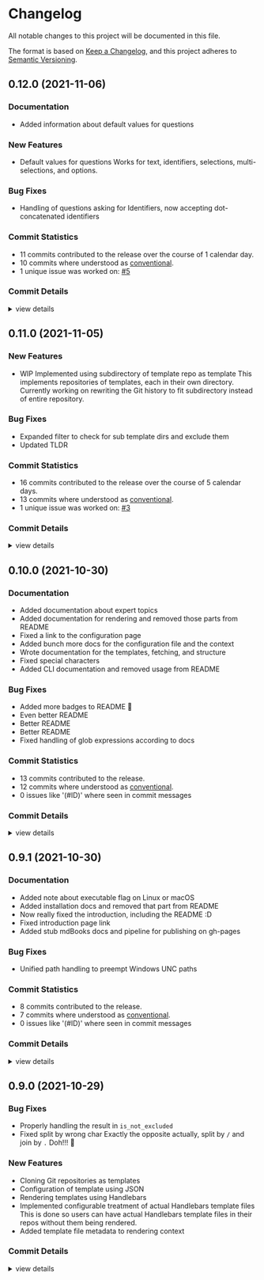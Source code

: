 # Changelog

All notable changes to this project will be documented in this file.

The format is based on [Keep a Changelog](https://keepachangelog.com/en/1.0.0/),
and this project adheres to [Semantic Versioning](https://semver.org/spec/v2.0.0.html).

## 0.12.0 (2021-11-06)

### Documentation

 - <csr-id-288280cfbaf80ab2d647d189f8c57acd556a7059/> Added information about default values for questions

### New Features

 - <csr-id-addcd66a3c4d546d124632d47b946656debda8fe/> Default values for questions
   Works for text, identifiers, selections, multi-selections, and options.

### Bug Fixes

 - <csr-id-6b3ef343d2a569ab47b1788eb26ec6055e91484d/> Handling of questions asking for Identifiers, now accepting dot-concatenated identifiers

### Commit Statistics

<csr-read-only-do-not-edit/>

 - 11 commits contributed to the release over the course of 1 calendar day.
 - 10 commits where understood as [conventional](https://www.conventionalcommits.org).
 - 1 unique issue was worked on: [#5](https://github.comgit//v47-io/architect-rs/issues/5)

### Commit Details

<csr-read-only-do-not-edit/>

<details><summary>view details</summary>

 * **[#5](https://github.comgit//v47-io/architect-rs/issues/5)**
    - Default values for questions ([`addcd66`](https://github.comgit//v47-io/architect-rs/commit/addcd66a3c4d546d124632d47b946656debda8fe))
 * **Uncategorized**
    - Expanded test-architect-select as bit to also test option ([`6ee5548`](https://github.comgit//v47-io/architect-rs/commit/6ee55484546d97c0c7f135a5d9e42ec2df220f29))
    - Added information about default values for questions ([`288280c`](https://github.comgit//v47-io/architect-rs/commit/288280cfbaf80ab2d647d189f8c57acd556a7059))
    - Added some more detail to the sample config ([`7a23bf2`](https://github.comgit//v47-io/architect-rs/commit/7a23bf28d9af249c99f5ff34cf58f89f3c038cd0))
    - Merge pull request #10 from v47-io/feature/default-value-for-questions ([`f9789af`](https://github.comgit//v47-io/architect-rs/commit/f9789affaab58be137eaf69a32fbad4cd2b1eb3f))
    - Handling of questions asking for Identifiers, now accepting dot-concatenated identifiers ([`6b3ef34`](https://github.comgit//v47-io/architect-rs/commit/6b3ef343d2a569ab47b1788eb26ec6055e91484d))
    - Fixed escape in expect for selection test ([`d083682`](https://github.comgit//v47-io/architect-rs/commit/d083682f70d23053e166d4f72d3c8dc6c8fcfd12))
    - Fixed multi-selection ([`292d607`](https://github.comgit//v47-io/architect-rs/commit/292d60734b421998875d7fbc84cfc15c9d8d598e))
    - Added another expect file to test the selection input ([`78c5b1e`](https://github.comgit//v47-io/architect-rs/commit/78c5b1e231335056c968db699e628147c3c6916d))
    - Added tests for the new default value config ([`b2b4797`](https://github.comgit//v47-io/architect-rs/commit/b2b4797198f3f6e2a49a6f28bbfb29aebe6107b5))
    - Added docs shortcut links to README ([`4f348fd`](https://github.comgit//v47-io/architect-rs/commit/4f348fdebd642bbfe15c16a187c94a3f95b3578d))
</details>

## 0.11.0 (2021-11-05)

### New Features

 - <csr-id-b0e832662ce9fdad1b23f4fe4353690a65cd954d/> WIP Implemented using subdirectory of template repo as template
   This implements repositories of templates, each in their own directory. Currently working on rewriting the Git history to fit subdirectory instead of entire repository.

### Bug Fixes

 - <csr-id-36312af87ebf7f29d95bc2213ed9ef588c68e6e7/> Expanded filter to check for sub template dirs and exclude them
 - <csr-id-9c513cce1cfb067975d755e53b65c15f432e2f67/> Updated TLDR

### Commit Statistics

<csr-read-only-do-not-edit/>

 - 16 commits contributed to the release over the course of 5 calendar days.
 - 13 commits where understood as [conventional](https://www.conventionalcommits.org).
 - 1 unique issue was worked on: [#3](https://github.comgit//v47-io/architect-rs/issues/3)

### Commit Details

<csr-read-only-do-not-edit/>

<details><summary>view details</summary>

 * **[#3](https://github.comgit//v47-io/architect-rs/issues/3)**
    - Allow- and deny-list for template generation in configuration ([`cf1e019`](https://github.comgit//v47-io/architect-rs/commit/cf1e01940b753c4f6454b116680716b39a83c7ea))
 * **Uncategorized**
    - Release architect-rs v0.11.0 ([`2230a99`](https://github.comgit//v47-io/architect-rs/commit/2230a992797d4e1241218d023b5d4922c57b0ffc))
    - Bump version ([`2cc1c85`](https://github.comgit//v47-io/architect-rs/commit/2cc1c854dc7222195fe5d7ad10f3ab96070014c7))
    - Fixed formatting ([`b717fc3`](https://github.comgit//v47-io/architect-rs/commit/b717fc3f63f41cc43408b6f93c4db21740e27c43))
    - Added log statement ([`1f4936d`](https://github.comgit//v47-io/architect-rs/commit/1f4936d21b0653f6b25fff2a258e8fda47af2027))
    - Expanded filter to check for sub template dirs and exclude them ([`36312af`](https://github.comgit//v47-io/architect-rs/commit/36312af87ebf7f29d95bc2213ed9ef588c68e6e7))
    - Merge pull request #8 from v47-io/feat/#7-multi-template-repos ([`16234e6`](https://github.comgit//v47-io/architect-rs/commit/16234e6bdee66da9ae473471b8e8f06c4d449141))
    - Fixed expect file for test-binary job ([`fd0085a`](https://github.comgit//v47-io/architect-rs/commit/fd0085a7e1ad52331c3e7562555d447b9b44fc92))
    - Added test for `find_template_dir` ([`fec7a70`](https://github.comgit//v47-io/architect-rs/commit/fec7a70f9b2d8eeb9514693c05c2e2b695474a2f))
    - Got rid of Git tree rewriting, that's a task for another day ([`52c4f8c`](https://github.comgit//v47-io/architect-rs/commit/52c4f8cc9c44078cdc951dc9cbe7e8e9131bedf2))
    - Executing tests, and doc building on all branches ([`77f461a`](https://github.comgit//v47-io/architect-rs/commit/77f461afb39b18e9c32d7102162dfba2c8d5f307))
    - WIP Implemented using subdirectory of template repo as template ([`b0e8326`](https://github.comgit//v47-io/architect-rs/commit/b0e832662ce9fdad1b23f4fe4353690a65cd954d))
    - Added a sample config to the README ([`6bc33ec`](https://github.comgit//v47-io/architect-rs/commit/6bc33ecebf7deb3fca64cf1c8fc8cff88d0fed79))
    - Added a note to README about project and open issues ([`de29a70`](https://github.comgit//v47-io/architect-rs/commit/de29a70c0039c499c4c48e0ceab48f46ce6a85f7))
    - Update issue templates ([`4144fa9`](https://github.comgit//v47-io/architect-rs/commit/4144fa92d8e8cb6a6594985c28e87290b8f1a543))
    - Updated TLDR ([`9c513cc`](https://github.comgit//v47-io/architect-rs/commit/9c513cce1cfb067975d755e53b65c15f432e2f67))
</details>

## 0.10.0 (2021-10-30)

### Documentation

 - <csr-id-1a3a15e212cbda563ec746d6e54514d41f1b551d/> Added documentation about expert topics
 - <csr-id-cf18c373fb73dedade1c428e54100de16253b314/> Added documentation for rendering and removed those parts from README
 - <csr-id-186d41dc11bf9d13a4c8c82e73313d2f8a67b860/> Fixed a link to the configuration page
 - <csr-id-f984255a43afab66400bde1f94dda4a2f03af32b/> Added bunch more docs for the configuration file and the context
 - <csr-id-ce7946c3f27cf49dd1c345a83c7500c91a38cd97/> Wrote documentation for the templates, fetching, and structure
 - <csr-id-643bcd04ebf8a1eb3830ba13d1d61d14b7ca1435/> Fixed special characters
 - <csr-id-dd2a1367a6bcca70e5b14aef507849448dbf8cc9/> Added CLI documentation and removed usage from README

### Bug Fixes

 - <csr-id-effd69fd13c1e2be1513b3b01027d060aeeca104/> Added more badges to README 🎉
 - <csr-id-d8e0e6e15c5001de16732db967d8f510b6d9c94e/> Even better README
 - <csr-id-5a866d109431a152e2013daf53acd51cf1064250/> Better README
 - <csr-id-2c3ac6b3a29d9a9132d8edae7b4e67e3c21ad46f/> Better README
 - <csr-id-13a63432d1ec5f61a58015ed45e0cc7152ebdcca/> Fixed handling of glob expressions according to docs

### Commit Statistics

<csr-read-only-do-not-edit/>

 - 13 commits contributed to the release.
 - 12 commits where understood as [conventional](https://www.conventionalcommits.org).
 - 0 issues like '(#ID)' where seen in commit messages

### Commit Details

<csr-read-only-do-not-edit/>

<details><summary>view details</summary>

 * **Uncategorized**
    - Release architect-rs v0.10.0 ([`b1924aa`](https://github.comgit//v47-io/architect-rs/commit/b1924aab7b6efa999f539ac5eef1dffcc87dfe36))
    - Added more badges to README 🎉 ([`effd69f`](https://github.comgit//v47-io/architect-rs/commit/effd69fd13c1e2be1513b3b01027d060aeeca104))
    - Even better README ([`d8e0e6e`](https://github.comgit//v47-io/architect-rs/commit/d8e0e6e15c5001de16732db967d8f510b6d9c94e))
    - Added documentation about expert topics ([`1a3a15e`](https://github.comgit//v47-io/architect-rs/commit/1a3a15e212cbda563ec746d6e54514d41f1b551d))
    - Better README ([`5a866d1`](https://github.comgit//v47-io/architect-rs/commit/5a866d109431a152e2013daf53acd51cf1064250))
    - Better README ([`2c3ac6b`](https://github.comgit//v47-io/architect-rs/commit/2c3ac6b3a29d9a9132d8edae7b4e67e3c21ad46f))
    - Added documentation for rendering and removed those parts from README ([`cf18c37`](https://github.comgit//v47-io/architect-rs/commit/cf18c373fb73dedade1c428e54100de16253b314))
    - Fixed handling of glob expressions according to docs ([`13a6343`](https://github.comgit//v47-io/architect-rs/commit/13a63432d1ec5f61a58015ed45e0cc7152ebdcca))
    - Fixed a link to the configuration page ([`186d41d`](https://github.comgit//v47-io/architect-rs/commit/186d41dc11bf9d13a4c8c82e73313d2f8a67b860))
    - Added bunch more docs for the configuration file and the context ([`f984255`](https://github.comgit//v47-io/architect-rs/commit/f984255a43afab66400bde1f94dda4a2f03af32b))
    - Wrote documentation for the templates, fetching, and structure ([`ce7946c`](https://github.comgit//v47-io/architect-rs/commit/ce7946c3f27cf49dd1c345a83c7500c91a38cd97))
    - Fixed special characters ([`643bcd0`](https://github.comgit//v47-io/architect-rs/commit/643bcd04ebf8a1eb3830ba13d1d61d14b7ca1435))
    - Added CLI documentation and removed usage from README ([`dd2a136`](https://github.comgit//v47-io/architect-rs/commit/dd2a1367a6bcca70e5b14aef507849448dbf8cc9))
</details>

## 0.9.1 (2021-10-30)

### Documentation

 - <csr-id-7ffc9ab6ebeb360fde5266e6e082aa711ce57501/> Added note about executable flag on Linux or macOS
 - <csr-id-8e5c63e8626ed168eac1e72f91d61a81ffc50609/> Added installation docs and removed that part from README
 - <csr-id-6f25e35a41cced51d8a4171062771656f250ac1e/> Now really fixed the introduction, including the README :D
 - <csr-id-76d6439922ce9281f181bf3e1a0fc9f87215a380/> Fixed introduction page link
 - <csr-id-5bfdb44d8100bb140630d9388cf34458904328a2/> Added stub mdBooks docs and pipeline for publishing on gh-pages

### Bug Fixes

 - <csr-id-48eb2c865afcf5aa618e71b9d66c0f6369fb6fa5/> Unified path handling to preempt Windows UNC paths

### Commit Statistics

<csr-read-only-do-not-edit/>

 - 8 commits contributed to the release.
 - 7 commits where understood as [conventional](https://www.conventionalcommits.org).
 - 0 issues like '(#ID)' where seen in commit messages

### Commit Details

<csr-read-only-do-not-edit/>

<details><summary>view details</summary>

 * **Uncategorized**
    - Release architect-rs v0.9.1 ([`b8267be`](https://github.comgit//v47-io/architect-rs/commit/b8267bee88846d5da53ac22069dbd06cbc181d6a))
    - Updated version in Cargo manifest ([`455033c`](https://github.comgit//v47-io/architect-rs/commit/455033c48590cf85f671189fef87baf2517b82ee))
    - Added note about executable flag on Linux or macOS ([`7ffc9ab`](https://github.comgit//v47-io/architect-rs/commit/7ffc9ab6ebeb360fde5266e6e082aa711ce57501))
    - Unified path handling to preempt Windows UNC paths ([`48eb2c8`](https://github.comgit//v47-io/architect-rs/commit/48eb2c865afcf5aa618e71b9d66c0f6369fb6fa5))
    - Added installation docs and removed that part from README ([`8e5c63e`](https://github.comgit//v47-io/architect-rs/commit/8e5c63e8626ed168eac1e72f91d61a81ffc50609))
    - Now really fixed the introduction, including the README :D ([`6f25e35`](https://github.comgit//v47-io/architect-rs/commit/6f25e35a41cced51d8a4171062771656f250ac1e))
    - Fixed introduction page link ([`76d6439`](https://github.comgit//v47-io/architect-rs/commit/76d6439922ce9281f181bf3e1a0fc9f87215a380))
    - Added stub mdBooks docs and pipeline for publishing on gh-pages ([`5bfdb44`](https://github.comgit//v47-io/architect-rs/commit/5bfdb44d8100bb140630d9388cf34458904328a2))
</details>

## 0.9.0 (2021-10-29)

### Bug Fixes

 - <csr-id-9df8d44d2a4a67bf0bf9a9b594efded44b395601/> Properly handling the result in `is_not_excluded`
 - <csr-id-b92417644a026953d81da8a147f1a28d0d4a8551/> Fixed split by wrong char
   Exactly the opposite actually, split by `/` and join by `.` Doh!!! 🤦

### New Features

- Cloning Git repositories as templates
- Configuration of template using JSON
- Rendering templates using Handlebars
 - <csr-id-60dc3211bab34df82bf851691cfa41712b02be46/> Implemented configurable treatment of actual Handlebars template files
   This is done so users can have actual Handlebars template files in their repos without them being rendered.
 - <csr-id-7f1f5af5d3cb769c8437d9677d384e4f00c381e0/> Added template file metadata to rendering context

### Commit Details

<csr-read-only-do-not-edit/>

<details><summary>view details</summary>

 * **Uncategorized**
    - Release architect-rs v0.9.0 ([`0ba191b`](https://github.comgit//v47-io/architect-rs/commit/0ba191ba88dbbed59333b9b32f197b5a16738d9b))
    - Prepared for release ([`3c3fecf`](https://github.comgit//v47-io/architect-rs/commit/3c3fecf99e17ac9665c679743d780f9678005912))
    - 🤦‍ ([`30f46be`](https://github.comgit//v47-io/architect-rs/commit/30f46be42803dc56b790218b0e40daef9eb1eaa2))
    - Fixed closing paren ([`129da75`](https://github.comgit//v47-io/architect-rs/commit/129da75e3cdb39381a15ad82cf1d949c382d9dde))
    - Fixed version and tag handling ([`477c2fc`](https://github.comgit//v47-io/architect-rs/commit/477c2fce4544f2da9dab77aecd6c68935b7a6927))
    - Properly preparing release assets before upload ([`48b1f90`](https://github.comgit//v47-io/architect-rs/commit/48b1f905c30d7eb744e9223b6ea0f7e6144bfba8))
    - Creating draft release and uploading artifacts ([`f7c13f6`](https://github.comgit//v47-io/architect-rs/commit/f7c13f6898244762e412caa22c94b328ee9d1908))
    - Preparing for automated release on tag commit ([`7094782`](https://github.comgit//v47-io/architect-rs/commit/709478268a9ae0b63f3c6178f4a24c36a177ef0b))
    - Updated readme and quality pipeline name ([`f48c616`](https://github.comgit//v47-io/architect-rs/commit/f48c616b03ffa380f425329da63a3a69f89393c0))
    - Proper artifact names ([`5ec01da`](https://github.comgit//v47-io/architect-rs/commit/5ec01dac25f5fdb354fdf41df4c3546f35fd56e3))
    - Fixed artifact names ([`2050b9f`](https://github.comgit//v47-io/architect-rs/commit/2050b9f271874e085b778a094f59310cc11577e0))
    - Added publish pipeline ([`b15c36d`](https://github.comgit//v47-io/architect-rs/commit/b15c36db617f74dbec585dfa3f575f684575dc75))
    - Added extra assertion to check if https URL is remote spec ([`34eb02a`](https://github.comgit//v47-io/architect-rs/commit/34eb02a5b0d8756b2795775b6ef002e2122de4c1))
    - Added tests for fetching repos ([`e822212`](https://github.comgit//v47-io/architect-rs/commit/e82221205a8a37e9413be6dbb0a0906f3040ec95))
    - Verifying the rendered file list ([`24ff1e4`](https://github.comgit//v47-io/architect-rs/commit/24ff1e43810596d7c71d68f30914b0e5874d21ae))
    - Fixed clippy complaints and enabled clippy step in lint job ([`4c26113`](https://github.comgit//v47-io/architect-rs/commit/4c26113e2f6cfcaba9b4b4665fe461f8dab228c4))
    - Copy-paste strikes again, fixed rust toolchain for test-binary job ([`b51c19d`](https://github.comgit//v47-io/architect-rs/commit/b51c19df2d64761620152c2c7d281c4777af4033))
    - Fixed execution of apt commands ([`29ce2e7`](https://github.comgit//v47-io/architect-rs/commit/29ce2e7e43f28e8e708f6610634013a535383622))
    - Added additional job to GitHub actions to execute the final architect binary, just to make sure it works ([`314c079`](https://github.comgit//v47-io/architect-rs/commit/314c07997696be12512eafd17425f42f8a630f39))
    - Added additional assertion to check if the explicit Handlebars template file is handle appropriately ([`9003c09`](https://github.comgit//v47-io/architect-rs/commit/9003c09c1216e1a344445f4ec5936da002a3c06d))
    - Added test for `render` 🎉 ([`73c06cf`](https://github.comgit//v47-io/architect-rs/commit/73c06cfa285e4fb2ad62acd33ad2d136292fa4cb))
    - Added test for `build_file_context` ([`8c28a83`](https://github.comgit//v47-io/architect-rs/commit/8c28a83a3b7de6dd7848c5d061f6d251ed9022e9))
    - Properly handling the result in `is_not_excluded` ([`9df8d44`](https://github.comgit//v47-io/architect-rs/commit/9df8d44d2a4a67bf0bf9a9b594efded44b395601))
    - Process exclusions of hidden files and dirs only based on full paths, not just singular file names ([`a002479`](https://github.comgit//v47-io/architect-rs/commit/a002479528cf37a00fad0154069992b324afa28e))
    - Small teensy weensy little changes in tests, nothing to write home about ([`4cfe6a6`](https://github.comgit//v47-io/architect-rs/commit/4cfe6a61427f165ef5bd329ac9d4defacb15f4fb))
    - Added incomplete test for `build_render_specs` in render module ([`94c6f4c`](https://github.comgit//v47-io/architect-rs/commit/94c6f4ca70645b4492b20eccf495c1505005282a))
    - Fixed split by wrong char ([`b924176`](https://github.comgit//v47-io/architect-rs/commit/b92417644a026953d81da8a147f1a28d0d4a8551))
    - Added template file metadata to rendering context ([`7f1f5af`](https://github.comgit//v47-io/architect-rs/commit/7f1f5af5d3cb769c8437d9677d384e4f00c381e0))
    - Added test template files for render module tests ([`4f2e61b`](https://github.comgit//v47-io/architect-rs/commit/4f2e61b5aa1c2b41990874d5e751ef8261306e57))
    - Implemented configurable treatment of actual Handlebars template files ([`60dc321`](https://github.comgit//v47-io/architect-rs/commit/60dc3211bab34df82bf851691cfa41712b02be46))
    - Fixed test ([`dde08b1`](https://github.comgit//v47-io/architect-rs/commit/dde08b14a10af7c20abda668845d0bd1115935f2))
    - Added a missing assertion for `include_dir_entry` ([`4c817c7`](https://github.comgit//v47-io/architect-rs/commit/4c817c7d13d6910152b3aad4be39caaed4f35fea))
    - Added tests for `include_dir_entry` and `is_hbs_template` ([`5805885`](https://github.comgit//v47-io/architect-rs/commit/58058856130d429a9c78adbb57e29867c33e1153))
    - Added tests for dirs module ([`22186c5`](https://github.comgit//v47-io/architect-rs/commit/22186c5c6f454b2ba9b2b7bafaa1f1d6a6516ee7))
    - Implemented test for BufReader ([`b06fead`](https://github.comgit//v47-io/architect-rs/commit/b06fead87a6eaefad6423bc5d47764ca88a676a9))
    - Major changes ([`473f66e`](https://github.comgit//v47-io/architect-rs/commit/473f66e1ac3b01127c9e0edd34f93928ab7765a3))
    - Fixed line endings, changed CRLF to LF ([`c722fb0`](https://github.comgit//v47-io/architect-rs/commit/c722fb09b912a08f7eac8933a3d14fa359f64b2a))
    - Added a bunch more tests, especially in the render module ([`5d441ed`](https://github.comgit//v47-io/architect-rs/commit/5d441edd9cc121f2244c48fe272d3b537b55e450))
    - Refactored args matching into separate module, added a few todos ([`24017aa`](https://github.comgit//v47-io/architect-rs/commit/24017aa3beafb277e1b574ae172483e182be3ab3))
    - Added some tests to the render module and a small fix in the spec module ([`c542152`](https://github.comgit//v47-io/architect-rs/commit/c542152ea3661944e8f9aa535891fcb9d8393946))
    - Removed useless use ([`56ef52f`](https://github.comgit//v47-io/architect-rs/commit/56ef52f4a6d815d9207e309f94dd6563ac173ca8))
    - Made template name and version both optional in config file ([`6050b8e`](https://github.comgit//v47-io/architect-rs/commit/6050b8e84747c326cd968068ef6ffd78219d01e3))
    - Renamed "lenient" to the more appropriate "ignore-checks" and removed short flag ([`6c76dfc`](https://github.comgit//v47-io/architect-rs/commit/6c76dfcdba7870fbf97620e935ef840df4e92d9d))
    - Updated readme ([`0910f00`](https://github.comgit//v47-io/architect-rs/commit/0910f00f8779b058f1dca495fe5d6a798de03e3b))
    - Redesigned conditional directory and file generation ([`3f508ff`](https://github.comgit//v47-io/architect-rs/commit/3f508ff9aed018f6cacdab421c7ac4cf70be46f6))
    - Small readme fix ([`7fbee17`](https://github.comgit//v47-io/architect-rs/commit/7fbee179726a58acb4033150a6f0f7e2bed386ac))
    - Created proper package helper to convert package names to paths ([`47ff3b8`](https://github.comgit//v47-io/architect-rs/commit/47ff3b88173b5a5aaa8bb83ab8510c1e79d16fbe))
    - Small formatting fix in README ([`ba880eb`](https://github.comgit//v47-io/architect-rs/commit/ba880ebea561e976fac9c433d4898fa2b53f405e))
    - Added codecov badge ([`18459ec`](https://github.comgit//v47-io/architect-rs/commit/18459ec6166a9959437075df5ba027305815c0a6))
    - Trying the cargo-binutils route ([`8e447fb`](https://github.comgit//v47-io/architect-rs/commit/8e447fb4ded91ed4ec41bcca75cff9992b43c534))
    - Using absolute path to installed tools ([`ee6040f`](https://github.comgit//v47-io/architect-rs/commit/ee6040fdd35424fc9e192a17b6f79d0426d19f0f))
    - Need to use nightly channel ([`063fa6b`](https://github.comgit//v47-io/architect-rs/commit/063fa6b14061941483a4b59604136a6c239c0590))
    - Doing the coverage myself ([`3c2671f`](https://github.comgit//v47-io/architect-rs/commit/3c2671f559b375069ca1da7df7ef7fbe1c5517c1))
    - Added build badge to readme, and coverage to workflow ([`c80e02c`](https://github.comgit//v47-io/architect-rs/commit/c80e02cd821f39bf359dbb58bf491105a955e306))
    - Increased test-ability by explicitly specifying args ([`6437739`](https://github.comgit//v47-io/architect-rs/commit/6437739ae9b1fcf06c109e87baf7a4f8fafb7744))
    - Added the unix counterparts for the windows based tests ([`0ec2591`](https://github.comgit//v47-io/architect-rs/commit/0ec2591a40ad7266d92e9fafe8e44ab97736c38d))
    - Added tests for parts of context creation ([`922f5f0`](https://github.comgit//v47-io/architect-rs/commit/922f5f0e39c0cceb90301761daf4c1423ad7fb70))
    - Need to remove the handlebars extension from template files ([`0f99639`](https://github.comgit//v47-io/architect-rs/commit/0f9963937a41cee297085e6e900fe7b2384fa261))
    - Fixed tests ([`6e0b22c`](https://github.comgit//v47-io/architect-rs/commit/6e0b22cb93ec67c5f7b4fc2d89aed28807e7cd27))
    - Added license and contributing info ([`76f28c3`](https://github.comgit//v47-io/architect-rs/commit/76f28c327a85a244bcc1875ac7ef1008b71a5a23))
    - Small fix ([`b347bc6`](https://github.comgit//v47-io/architect-rs/commit/b347bc6dd9b3012ab0da5783a67446e95a134a72))
    - Finalized desired functionality and added README ([`f80b02f`](https://github.comgit//v47-io/architect-rs/commit/f80b02f0e1ec2d2371cd1e605425dcad7bc4a5c3))
    - Finished implementation, just need to add more tests ([`0334bac`](https://github.comgit//v47-io/architect-rs/commit/0334bac3585486cc9f1ee89c1b3d90172ae319e9))
    - Overhauled config loading and added tests ([`bfad64a`](https://github.comgit//v47-io/architect-rs/commit/bfad64ad82e94dc8c5ebbae9a0ff3dfb87b40afd))
    - So, that was a disaster... ([`f772fb6`](https://github.comgit//v47-io/architect-rs/commit/f772fb6ca1be7c5ff85f0f06e038222c7c663e5f))
    - Fixed some clippy complaints but disabled it for now in the workflows ([`8fd89de`](https://github.comgit//v47-io/architect-rs/commit/8fd89dea6eb8b379cf978ab860a44e473b770f11))
    - Fixed template spec tests ([`af87c20`](https://github.comgit//v47-io/architect-rs/commit/af87c20fd3fc793155f6ea828a24b97e8645e8c8))
    - Added Github actions for building ([`f39878b`](https://github.comgit//v47-io/architect-rs/commit/f39878b46bd7c927bf68271ff2122edcce3920b0))
    - Added some tests to spec and utils modules ([`f724a5c`](https://github.comgit//v47-io/architect-rs/commit/f724a5c0b4670eb869e637688c7985aab18fd787))
    - Implemented nesting values in the context, also checking for duplicates and incompatible names ([`83e5895`](https://github.comgit//v47-io/architect-rs/commit/83e589560c2345f29ed5b23704fb6ae7941db572))
    - Implemented the parsing of the template configuration file ([`069e218`](https://github.comgit//v47-io/architect-rs/commit/069e218dc2b0add9bc877bc30e71c5a9f4947ddd))
    - Initial commit ([`0999f19`](https://github.comgit//v47-io/architect-rs/commit/0999f19bcf3f68154e6086295e6de7aae1f735b6))
</details>

